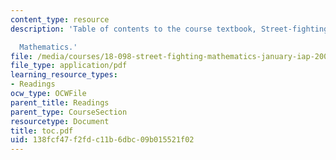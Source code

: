```yaml
---
content_type: resource
description: 'Table of contents to the course textbook, Street-fighting

  Mathematics.'
file: /media/courses/18-098-street-fighting-mathematics-january-iap-2008/138fcf47f2fdc11b6dbc09b015521f02_toc.pdf
file_type: application/pdf
learning_resource_types:
- Readings
ocw_type: OCWFile
parent_title: Readings
parent_type: CourseSection
resourcetype: Document
title: toc.pdf
uid: 138fcf47-f2fd-c11b-6dbc-09b015521f02
---
```

